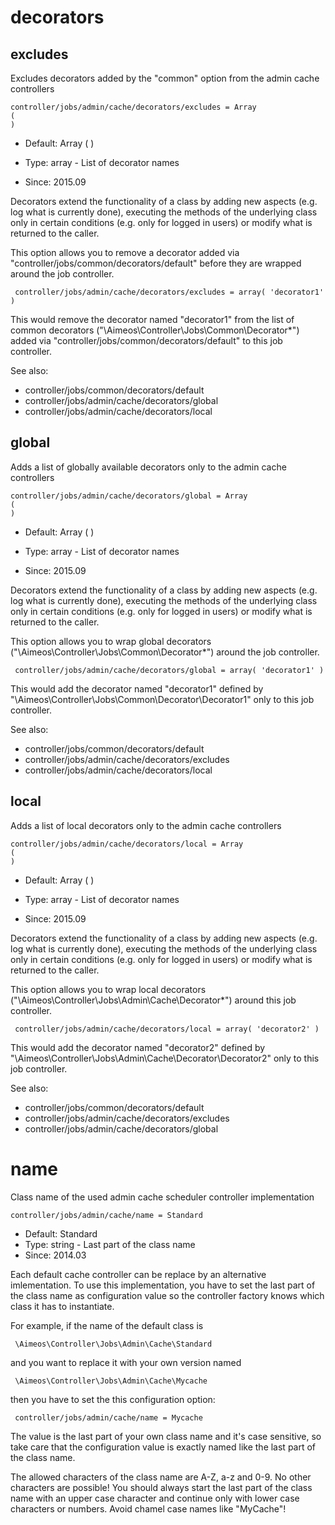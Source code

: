 
# decorators
## excludes

Excludes decorators added by the "common" option from the admin cache controllers

```
controller/jobs/admin/cache/decorators/excludes = Array
(
)
```

* Default: Array
(
)

* Type: array - List of decorator names
* Since: 2015.09

Decorators extend the functionality of a class by adding new aspects
(e.g. log what is currently done), executing the methods of the underlying
class only in certain conditions (e.g. only for logged in users) or
modify what is returned to the caller.

This option allows you to remove a decorator added via
"controller/jobs/common/decorators/default" before they are wrapped
around the job controller.

```
 controller/jobs/admin/cache/decorators/excludes = array( 'decorator1' )
```

This would remove the decorator named "decorator1" from the list of
common decorators ("\Aimeos\Controller\Jobs\Common\Decorator\*") added via
"controller/jobs/common/decorators/default" to this job controller.

See also:

* controller/jobs/common/decorators/default
* controller/jobs/admin/cache/decorators/global
* controller/jobs/admin/cache/decorators/local

## global

Adds a list of globally available decorators only to the admin cache controllers

```
controller/jobs/admin/cache/decorators/global = Array
(
)
```

* Default: Array
(
)

* Type: array - List of decorator names
* Since: 2015.09

Decorators extend the functionality of a class by adding new aspects
(e.g. log what is currently done), executing the methods of the underlying
class only in certain conditions (e.g. only for logged in users) or
modify what is returned to the caller.

This option allows you to wrap global decorators
("\Aimeos\Controller\Jobs\Common\Decorator\*") around the job controller.

```
 controller/jobs/admin/cache/decorators/global = array( 'decorator1' )
```

This would add the decorator named "decorator1" defined by
"\Aimeos\Controller\Jobs\Common\Decorator\Decorator1" only to this job controller.

See also:

* controller/jobs/common/decorators/default
* controller/jobs/admin/cache/decorators/excludes
* controller/jobs/admin/cache/decorators/local

## local

Adds a list of local decorators only to the admin cache controllers

```
controller/jobs/admin/cache/decorators/local = Array
(
)
```

* Default: Array
(
)

* Type: array - List of decorator names
* Since: 2015.09

Decorators extend the functionality of a class by adding new aspects
(e.g. log what is currently done), executing the methods of the underlying
class only in certain conditions (e.g. only for logged in users) or
modify what is returned to the caller.

This option allows you to wrap local decorators
("\Aimeos\Controller\Jobs\Admin\Cache\Decorator\*") around this job controller.

```
 controller/jobs/admin/cache/decorators/local = array( 'decorator2' )
```

This would add the decorator named "decorator2" defined by
"\Aimeos\Controller\Jobs\Admin\Cache\Decorator\Decorator2" only to this job
controller.

See also:

* controller/jobs/common/decorators/default
* controller/jobs/admin/cache/decorators/excludes
* controller/jobs/admin/cache/decorators/global

# name

Class name of the used admin cache scheduler controller implementation

```
controller/jobs/admin/cache/name = Standard
```

* Default: Standard
* Type: string - Last part of the class name
* Since: 2014.03

Each default cache controller can be replace by an alternative imlementation.
To use this implementation, you have to set the last part of the class
name as configuration value so the controller factory knows which class it
has to instantiate.

For example, if the name of the default class is

```
 \Aimeos\Controller\Jobs\Admin\Cache\Standard
```

and you want to replace it with your own version named

```
 \Aimeos\Controller\Jobs\Admin\Cache\Mycache
```

then you have to set the this configuration option:

```
 controller/jobs/admin/cache/name = Mycache
```

The value is the last part of your own class name and it's case sensitive,
so take care that the configuration value is exactly named like the last
part of the class name.

The allowed characters of the class name are A-Z, a-z and 0-9. No other
characters are possible! You should always start the last part of the class
name with an upper case character and continue only with lower case characters
or numbers. Avoid chamel case names like "MyCache"!
